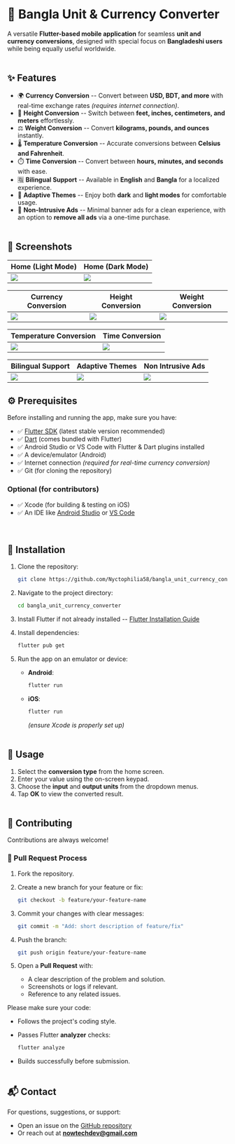 # 📱 Bangla Unit & Currency Converter

A versatile **Flutter-based mobile application** for seamless **unit and
currency conversions**, designed with special focus on **Bangladeshi
users** while being equally useful worldwide.
<br><br>
## ✨ Features

-   🌍 **Currency Conversion** -- Convert between **USD, BDT, and more**
    with real-time exchange rates *(requires internet connection)*.
-   📏 **Height Conversion** -- Switch between **feet, inches,
    centimeters, and meters** effortlessly.
-   ⚖️ **Weight Conversion** -- Convert **kilograms, pounds, and
    ounces** instantly.
-   🌡️ **Temperature Conversion** -- Accurate conversions between
    **Celsius and Fahrenheit**.
-   ⏱️ **Time Conversion** -- Convert between **hours, minutes, and
    seconds** with ease.
-   🈯 **Bilingual Support** -- Available in **English** and **Bangla**
    for a localized experience.
-   🎨 **Adaptive Themes** -- Enjoy both **dark** and **light modes**
    for comfortable usage.
-   🚫 **Non-Intrusive Ads** -- Minimal banner ads for a clean
    experience, with an option to **remove all ads** via a one-time
    purchase.
<br><br>

## 📸 Screenshots

|       Home (Light Mode)        |         Home (Dark Mode)       | 
|--------------------------------|--------------------------------|
| ![](assets/screenshots/01.png) | ![](assets/screenshots/02.png) |

|       Currency Conversion      |        Height Conversion       |       Weight Conversion        |
|--------------------------------|--------------------------------|--------------------------------|
| ![](assets/screenshots/03.png) | ![](assets/screenshots/04.png) | ![](assets/screenshots/05.png) |

|     Temperature Conversion     |         Time Conversion        |
|--------------------------------|--------------------------------|
| ![](assets/screenshots/06.png) | ![](assets/screenshots/07.png) |

|       Bilingual Support        |        Adaptive Themes         |       Non Intrusive Ads        |
|--------------------------------|--------------------------------|--------------------------------|
| ![](assets/screenshots/08.png) | ![](assets/screenshots/09.png) | ![](assets/screenshots/10.png) |


## ⚙️ Prerequisites  

Before installing and running the app, make sure you have:  

- ✅ [Flutter SDK](https://docs.flutter.dev/get-started/install) (latest stable version recommended)  
- ✅ [Dart](https://dart.dev/get-dart) (comes bundled with Flutter)  
- ✅ Android Studio or VS Code with Flutter & Dart plugins installed  
- ✅ A device/emulator (Android)  
- ✅ Internet connection *(required for real-time currency conversion)*  
- ✅ Git (for cloning the repository)  

### Optional (for contributors)  
- ✅ Xcode (for building & testing on iOS)  
- ✅ An IDE like [Android Studio](https://developer.android.com/studio) or [VS Code](https://code.visualstudio.com/)  
<br><br>
## 🚀 Installation

1.  Clone the repository:

    ``` bash
    git clone https://github.com/Nyctophilia58/bangla_unit_currency_converter.git
    ```

2.  Navigate to the project directory:

    ``` bash
    cd bangla_unit_currency_converter
    ```

3.  Install Flutter if not already installed -- [Flutter Installation
    Guide](https://docs.flutter.dev/get-started/install)

4.  Install dependencies:

    ``` bash
    flutter pub get
    ```

5.  Run the app on an emulator or device:

    -   **Android**:

        ``` bash
        flutter run
        ```
    -   **iOS**:

        ``` bash
        flutter run
        ```

        *(ensure Xcode is properly set up)*
<br><br>
## 📖 Usage

1.  Select the **conversion type** from the home screen.
2.  Enter your value using the on-screen keypad.
3.  Choose the **input** and **output units** from the dropdown menus.
4.  Tap **OK** to view the converted result.
<br><br>
## 🤝 Contributing

Contributions are always welcome!

### 🔄 Pull Request Process

1.  Fork the repository.

2.  Create a new branch for your feature or fix:

    ``` bash
    git checkout -b feature/your-feature-name
    ```

3.  Commit your changes with clear messages:

    ``` bash
    git commit -m "Add: short description of feature/fix"
    ```

4.  Push the branch:

    ``` bash
    git push origin feature/your-feature-name
    ```

5.  Open a **Pull Request** with:

    -   A clear description of the problem and solution.
    -   Screenshots or logs if relevant.
    -   Reference to any related issues.

Please make sure your code:
- Follows the project's coding style.
- Passes Flutter **analyzer** checks:
  
  ``` bash
  flutter analyze
  ```
  
- Builds successfully before submission.
<br><br>
## 📬 Contact

For questions, suggestions, or support:
- Open an issue on the [GitHub
repository](https://github.com/yourusername/bangla-unit-currency-converter)
- Or reach out at **nowtechdev@gmail.com**
